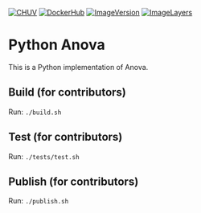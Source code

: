 [![CHUV](https://img.shields.io/badge/CHUV-LREN-AF4C64.svg)](https://www.unil.ch/lren/en/home.html) [![DockerHub](https://img.shields.io/badge/docker-hbpmip%2Fpython--histograms-008bb8.svg)](https://hub.docker.com/r/hbpmip/python-anova/)
[![ImageVersion](https://images.microbadger.com/badges/version/hbpmip/python-histograms.svg)](https://hub.docker.com/r/hbpmip/python-anova/tags "hbpmip/python-anova image tags")
[![ImageLayers](https://images.microbadger.com/badges/image/hbpmip/python-histograms.svg)](https://microbadger.com/#/images/hbpmip/python-anova "hbpmip/python-anova on microbadger")

# Python Anova

This is a Python implementation of Anova.


## Build (for contributors)

Run: `./build.sh`


## Test (for contributors)

Run: `./tests/test.sh`


## Publish (for contributors)

Run: `./publish.sh`
